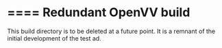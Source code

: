 ====
Redundant OpenVV build
====

This build directory is to be deleted at a future point. It is a remnant of the initial development of the test ad.


